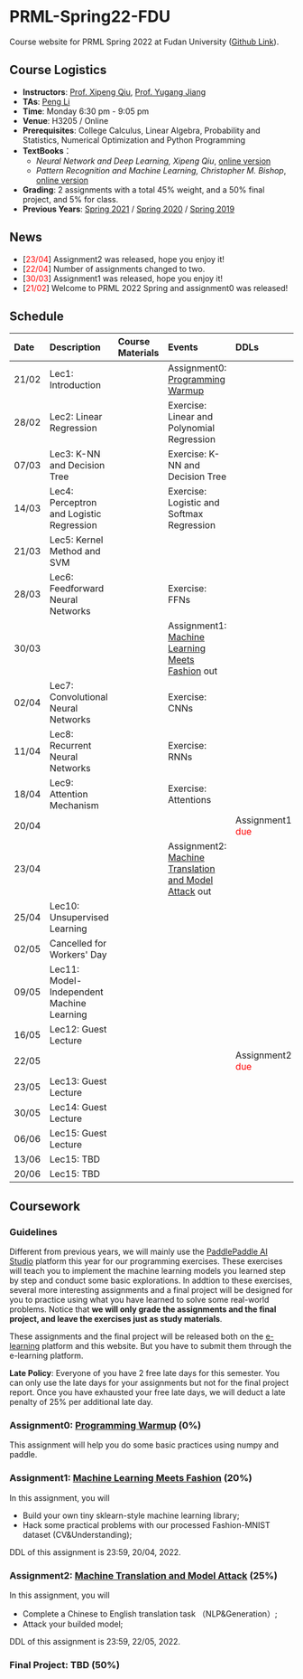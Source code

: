 # PRML-Spring22-FDU

Course website for PRML Spring 2022 at Fudan University ([Github Link](https://github.com/dasepli/PRML-Spring22-FDU)).

## Course Logistics
- **Instructors**: [Prof. Xipeng Qiu](https://xpqiu.github.io/index.html), [Prof. Yugang Jiang](http://www.yugangjiang.info/bioChn.html)
- **TAs**: <a href="mailto:lip21@m.fudan.edu.cn">Peng Li</a>
- **Time**: Monday 6:30 pm - 9:05 pm
- **Venue**: H3205 / Online
- **Prerequisites**: College Calculus, Linear Algebra, Probability and Statistics, Numerical Optimization and Python Programming
- **TextBooks**：
	- *Neural Network and Deep Learning, Xipeng Qiu*, [online version](https://nndl.github.io/)
	- *Pattern Recognition and Machine Learning, Christopher M. Bishop*, [online version](https://www.microsoft.com/en-us/research/uploads/prod/2006/01/Bishop-Pattern-Recognition-and-Machine-Learning-2006.pdf)
- **Grading**: 2 assignments with a total 45% weight, and a 50% final project, and 5% for class.
- **Previous Years**: [Spring 2021](https://toscode.gitee.com/fnlp/prml-21-spring) / [Spring 2020](https://github.com/xuyige/PRML-Spring20-FDU) / [Spring 2019](https://github.com/FDUCSLG/PRML-2019Spring-FDU)

## News
<ul>  
<li>[<font color="red">23/04</font>] Assignment2 was released, hope you enjoy it! </li>
<li>[<font color="red">22/04</font>] Number of assignments changed to two. </li>
<li>[<font color="red">30/03</font>] Assignment1 was released, hope you enjoy it! </li>
<li>[<font color="red">21/02</font>] Welcome to PRML 2022 Spring and assignment0 was released! </li>
</ul>

## Schedule

|Date| Description | Course Materials | Events | DDLs |
| :-- | :-- | :-- | :-- | :-- |
|21/02 |Lec1: Introduction  | | Assignment0: [Programming Warmup](./assignment0) | |
|28/02 |Lec2: Linear Regression  | |Exercise: Linear and Polynomial Regression  | |
|07/03 |Lec3: K-NN and Decision Tree | |Exercise: K-NN and Decision Tree  | |
|14/03 |Lec4: Perceptron and Logistic Regression  | |Exercise: Logistic and Softmax Regression  | |
|21/03 |Lec5: Kernel Method and SVM | |  | |
|28/03 |Lec6: Feedforward Neural Networks | | Exercise: FFNs | |
|30/03 | | | Assignment1: [Machine Learning Meets Fashion](./assignment1) out| |
|02/04 |Lec7: Convolutional Neural Networks | |Exercise: CNNs  | |
|11/04 |Lec8: Recurrent Neural Networks  | |Exercise: RNNs  | |
|18/04 |Lec9: Attention Mechanism | |Exercise: Attentions  | |
|20/04 | | |  |Assignment1 <font color="red">due</font> |
|23/04 | | | Assignment2: [Machine Translation and Model Attack](./assignment2) out | |
|25/04 |Lec10: Unsupervised Learning | |  | |
|02/05 |Cancelled for Workers' Day | |  | |
|09/05 |Lec11: Model-Independent Machine Learning  | |  | |
|16/05 |Lec12: Guest Lecture| |  | |
|22/05 | | |  |Assignment2 <font color="red">due</font> |
|23/05 |Lec13: Guest Lecture| |  | |
|30/05 |Lec14: Guest Lecture| |  | |
|06/06 |Lec15: Guest Lecture| |  | |
|13/06 |Lec15: TBD | |  | |
|20/06 |Lec15: TBD | |  | |

## Coursework
### Guidelines
Different from previous years, we will mainly use the [PaddlePaddle AI Studio](https://aistudio.baidu.com/aistudio/index) platform this year for our programming exercises. These exercises will teach you to implement the machine learning models you learned step by step and conduct some basic explorations. In addtion to these exercises, several more interesting assignments and a final project will be designed for you to practice using what you have learned to solve some real-world problems. Notice that **we will only grade the assignments and the final project, and leave the exercises just as study materials**. 

These assignments and the final project will be released both on the [e-learning](https://elearning.fudan.edu.cn/) platform and this website. But you have to submit them through the e-learning platform. 

**Late Policy**: Everyone of you have 2 free late days for this semester. You can only use the late days for your assignments but not for the final project report. Once you have exhausted your free late days, we will deduct a late penalty of 25% per additional late day.


### Assignment0: [Programming Warmup](./assignment0) (0%)
This assignment will help you do some basic practices using numpy and paddle.

### Assignment1: [Machine Learning Meets Fashion](./assignment1) (20%)
In this assignment, you will
- Build your own tiny sklearn-style machine learning library;
- Hack some practical problems with our processed Fashion-MNIST dataset (CV&Understanding);

DDL of this assignment is 23:59, 20/04, 2022.

### Assignment2: [Machine Translation and Model Attack](./assignment2) (25%)
In this assignment, you will
- Complete a Chinese to English translation task （NLP&Generation）;
- Attack your builded model;

DDL of this assignment is 23:59, 22/05, 2022.

### Final Project: TBD (50%)
